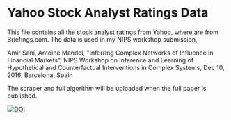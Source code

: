 # Yahoo Stock Analyst Ratings Data
This file contains all the stock analyst ratings from Yahoo, where are from Briefings.com. The data is used in my NIPS workshop submission,

Amir Sani, Antoine Mandel, "Inferring Complex Networks of Influence in Financial Markets", NIPS Workshop on Inference and Learning of Hypothetical and Counterfactual Interventions in Complex Systems, Dec 10, 2016, Barcelona, Spain

The scraper and full algorithm will be uploaded when the full paper is published.



[![DOI](https://zenodo.org/badge/74451744.svg)](https://zenodo.org/badge/latestdoi/74451744)

